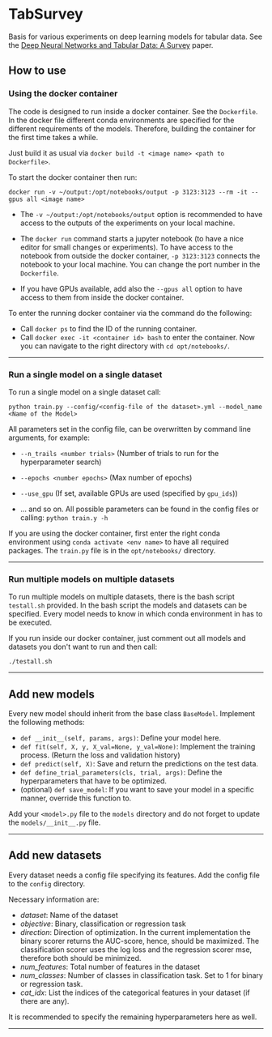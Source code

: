 # TabSurvey

Basis for various experiments on deep learning models for tabular data.
See the [Deep Neural Networks and Tabular Data: A Survey](https://arxiv.org/abs/2110.01889) paper.

## How to use

### Using the docker container

The code is designed to run inside a docker container. See the `Dockerfile`.
In the docker file different conda environments are specified for the different 
requirements of the models. Therefore, building the container for the first time takes a
while.

Just build it as usual via `docker build -t <image name> <path to Dockerfile>`.

To start the docker container then run:

``docker run -v ~/output:/opt/notebooks/output -p 3123:3123 --rm -it --gpus all <image name>``

- The `-v ~/output:/opt/notebooks/output` option is recommended to have access to the 
outputs of the experiments on your local machine.

- The `docker run` command starts a jupyter notebook (to have a nice editor for small changes or experiments).
To have access to the notebook from outside the docker container, `-p 3123:3123` connects the notebook to your local 
machine. You can change the port number in the `Dockerfile`.

- If you have GPUs available, add also the `--gpus all` option to have access to them from
inside the docker container.

To enter the running docker container via the command do the following:
- Call `docker ps` to find the ID of the running container.
- Call `docker exec -it <container id> bash` to enter the container. 
Now you can navigate to the right directory with `cd opt/notebooks/`.

----------------------------

### Run a single model on a single dataset

To run a single model on a single dataset call:

``python train.py --config/<config-file of the dataset>.yml --model_name <Name of the Model>``

All parameters set in the config file, can be overwritten by command line arguments, for example:

- ``--n_trails <number trials>`` (Number of trials to run for the hyperparameter search) 

- ``--epochs <number epochs>`` (Max number of epochs)

- ``--use_gpu`` (If set, available GPUs are used (specified by `gpu_ids`))

- ... and so on. All possible parameters can be found in the config files or calling: 
``python train.y -h``

If you are using the docker container, first enter the right conda environment using `conda activate <env name>` to 
have all required packages. The `train.py` file is in the `opt/notebooks/` directory.

--------------------------------------

### Run multiple models on multiple datasets

To run multiple models on multiple datasets, there is the bash script `testall.sh` provided.
In the bash script the models and datasets can be specified. Every model needs to know in 
which conda environment in has to be executed.

If you run inside our docker container, just comment out all models and datasets you don't
want to run and then call:

`./testall.sh`

-------------------------------------

## Add new models

Every new model should inherit from the base class `BaseModel`. Implement the following methods:

- `def __init__(self, params, args)`: Define your model here.
- `def fit(self, X, y, X_val=None, y_val=None)`: Implement the training process. (Return the loss and validation history)
- `def predict(self, X)`: Save and return the predictions on the test data.
- `def define_trial_parameters(cls, trial, args)`: Define the hyperparameters that have to be optimized.
- (optional) `def save_model`: If you want to save your model in a specific manner, override this function to.

Add your `<model>.py` file to the `models` directory and do not forget to update the `models/__init__.py` file.

----------------------------------------------

## Add new datasets

Every dataset needs a config file specifying its features. Add the config file to the `config` directory.

Necessary information are:
- *dataset*: Name of the dataset
- *objective*: Binary, classification or regression task
- *direction*: Direction of optimization. In the current implementation the binary scorer returns the AUC-score,
hence, should be maximized. The classification scorer uses the log loss and the regression scorer mse, therefore
both should be minimized.
- *num_features*: Total number of features in the dataset
- *num_classes*: Number of classes in classification task. Set to 1 for binary or regression task.
- *cat_idx*: List the indices of the categorical features in your dataset (if there are any).

It is recommended to specify the remaining hyperparameters here as well.

----------------------------

<!-- ![Architecture of the docker container](Docker_architecture.png) -->
